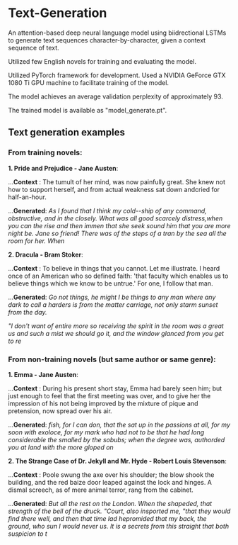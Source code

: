 # Text-Generation

An attention-based deep neural language model using biidrectional LSTMs to generate text sequences character-by-character, given a context sequence of text.

Utilized few English novels for training and evaluating the model.

Utilized PyTorch framework for development. Used a NVIDIA GeForce GTX 1080 Ti GPU machine to facilitate training of the model.

The model achieves an average validation perplexity of approximately 93.

The trained model is available as "model_generate.pt".


## Text generation examples

### From training novels:

**1. Pride and Prejudice - Jane Austen**:

...**Context** : The tumult of her mind, was now painfully great. She knew not how to support herself, and from actual weakness sat down andcried for half-an-hour. 

...**Generated**: *As I found that I think my cold--ship of any command, obstructive, and in the closely. What was all good scarcely distress,when you can the rise and then immen that she seek sound him that you are more night be. Jane so friend! There was of the steps of a tran by the sea all the room for her. When*

**2. Dracula - Bram Stoker**:

...**Context** : To believe in things that you cannot. Let me illustrate. I heard once of an American who so defined faith: 'that faculty which enables us to believe things which we know to be untrue.' For one, I follow that man. 

...**Generated**: *Go not things, he might I be things to any man where any dark to call a harders is from the matter carriage, not only starm sunset from the day.*

*"I don't want of entire more so receiving the spirit in the room was a great us and such a mist we should go it, and the window glanced from you get to re*


### From non-training novels (but same author or same genre):

**1. Emma - Jane Austen**:

...**Context** : During his present short stay, Emma had barely seen him; but just enough to feel that the first meeting was over, and to give her the impression of his not being improved by the mixture of pique and pretension, now spread over his air. 

...**Generated**: *fish, for I can don, that the sat up in the passions at all, for my soon with exoloce, for my mark who had not to be that he had long considerable the smalled by the sobubs; when the degree was, authorded you at land with the more gloped on*

**2. The Strange Case of Dr. Jekyll and Mr. Hyde - Robert Louis Stevenson**:

...**Context** : Poole swung the axe over his shoulder; the blow shook the building, and the red baize door leaped against the lock and hinges. A dismal screech, as of mere animal terror, rang from the cabinet. 

...**Generated**: *But all the rest on the London. When the shapeded, that strength of the bell of the druck. "_Court_, also insported me, "that they would find there well, and then that time lad hepromided that my back, the ground, who sun I would never us. It is a secrets from this straight that both suspicion to t*
